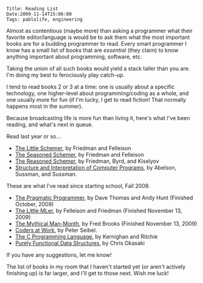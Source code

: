    Title: Reading List
    Date:2009-11-14T15:06:00
    Tags: pablolife, engineering

Almost as contentious (maybe more) than asking a programmer what their favorite
editor/language is would be to ask them what the most important books
are for a budding programmer to read. Every smart programmer I know has a
small list of books that are _essential_ (they claim) to know anything
important about programming, software, etc.

Taking the union of all such books would yield a stack taller than you are.
I'm doing my best to ferociously play catch-up.

<!-- more -->

I tend to read books 2 or 3 at a time: one is usually about a specific
technology, one higher-level about programming/coding as a whole, and one
usually more for fun (if I'm lucky, I get to read fiction! That normally
happens most in the summer).

Because broadcasting life is more fun than living it, here's what I've been
reading, and what's next in queue.

Read last year or so...


* [The Little Schemer][1], by Friedman and Felleison
* [The Seasoned Schemer][2], by Friedman and Felleison
* [The Reasoned Schemer][3], by Friedman, Byrd, and Kiselyov
* [Structure and Interpretation of Computer Programs][4], by Abelson, Sussman, and Sussman.

These are what I've read since starting school, Fall 2009.

* [The Pragmatic Programmer][5], by Dave Thomas and Andy Hunt (Finished October, 2009)
* [The Little MLer][6], by Felleison and Friedman (Finished November 13, 2009)
* [The Mythical Man-Month][7], by Fred Brooks (Finished November 13, 2009)
* [Coders at Work][8], by Peter Seibel.
* [The C Programming Language][9], by Kernighan and Ritchie
* [Purely Functional Data Structures][10], by Chris Okasaki

If you have any suggestions, let me know!

The list of books in my room that I haven't started yet (or aren't actively
finishing up) is far larger, and I'll get to those next. Wish me luck!


   [1]: http://www.ccs.neu.edu/home/matthias/BTLS
   [2]: http://www.ccs.neu.edu/home/matthias/BTSS/
   [3]: http://mitpress.mit.edu/catalog/item/default.asp?ttype=2&tid=10663%20
   [4]: http://mitpress.mit.edu/sicp/full-text/book/book.html
   [5]: http://www.pragprog.com/the-pragmatic-programmer
   [6]: http://www.ccs.neu.edu/home/matthias/BTML/
   [7]: http://en.wikipedia.org/wiki/The_Mythical_Man-Month
   [8]: http://www.codersatwork.com/
   [9]: http://cm.bell-labs.com/cm/cs/cbook/%20
   [10]: http://okasaki.blogspot.com/2008/02/ten-years-of-purely-functional-data.html
